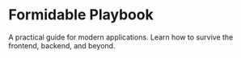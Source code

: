 Formidable Playbook
===================

A practical guide for modern applications. Learn how to survive the frontend,
backend, and beyond.
